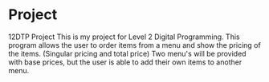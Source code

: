 # Project
12DTP Project
This is my project for Level 2 Digital Programming. 
This program allows the user to order items from a menu and show the pricing of the items. (Singular pricing and total price) 
Two menu's will be provided with base prices, but the user is able to add their own items to another menu. 
